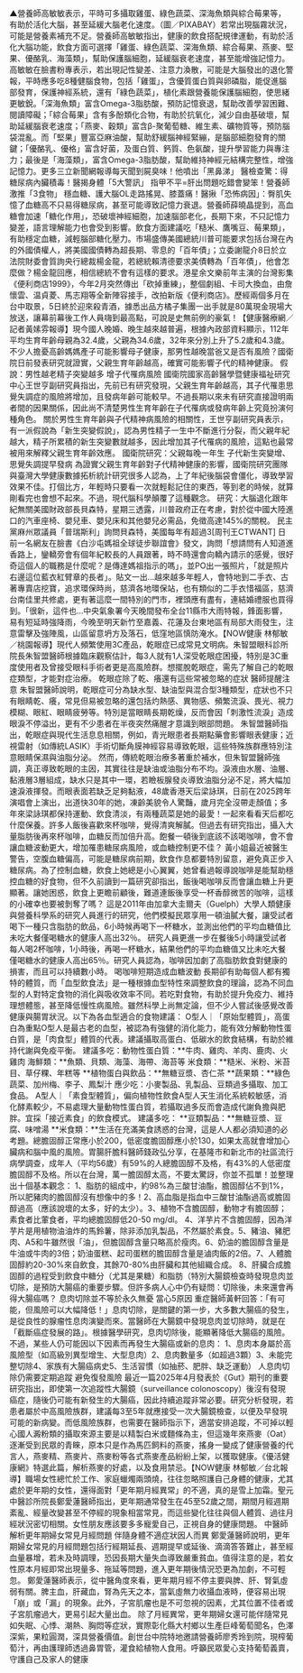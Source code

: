 ▲營養師高敏敏表示，平時可多攝取雞蛋、綠色蔬菜、深海魚類與綜合莓果等，有助於活化大腦，甚至延緩大腦老化速度。（圖／PIXABAY）若常出現腦霧狀況，可能是營養素補充不足。營養師高敏敏指出，健康的飲食搭配規律運動，有助於活化大腦功能，飲食方面可選擇「雞蛋、綠色蔬菜、深海魚類、綜合莓果、燕麥、堅果、優酪乳、海藻類」，幫助保護腦細胞，延緩腦衰老速度，甚至能增強記憶力。高敏敏在臉書粉專表示，若出現記性變差、注意力渙散，可能是大腦發出的退化警報，平時應多吃8種健腦食物，包括「雞蛋」，含優質蛋白質與卵磷脂，能促進腦部發育，保護神經系統，還有「綠色蔬菜」，植化素跟營養能保護腦細胞，使思緒更敏銳。「深海魚類」富含Omega-3脂肪酸，預防記憶衰退，幫助改善學習困難、閱讀障礙；「綜合莓果」含有多酚類化合物，有助於抗氧化，減少自由基破壞，幫助延緩腦衰老速度；「燕麥、穀類」富含β-聚葡萄糖、維生素、礦物質等，預防腦袋混亂。而「堅果」豐富亞麻油酸，幫助舒緩腦神經緊繃，是腦部細胞發育的關鍵；「優酪乳、優格」富含好菌，及蛋白質、鈣質、色氨酸，提升學習能力與專注力；最後是「海藻類」，富含Omega-3脂肪酸，幫助維持神經元結構完整性，增強記憶力。更多三立新聞網報導每天聞到屍臭味！他噴出「黑鼻涕」 醫檢查驚：得糖尿病內臟積毒！醫揭身體「5大警訊」 指甲不平=肝出問題吃錯會變笨！營養師激推「3食物」 穩血糖、護大腦OL走路搖晃、膝蓋痛！醫揪「恐怖病因」：臀肌失憶了血糖高不只易得糖尿病，甚至可能導致記憶力衰退。營養師薛曉晶提到，高血糖會加速「糖化作用」，恐破壞神經細胞，加速腦部老化，長期下來，不只記憶力變差，語言理解能力也會受到影響。飲食方面建議吃「糙米、鷹嘴豆、莓果類」，有助穩定血糖，減輕腦部糖化壓力。市場盛傳美國總統川普可能要求包括台灣在內的外國債權人，將美國國債轉為超長期、零息的「百年債」；立委謝龍介8日於立法院財委會質詢央行總裁楊金龍，若總統賴清德要求美債轉為「百年債」，他會怎麼做？楊金龍回應，相信總統不會有這樣的要求。港星余文樂前年主演的台灣影集《便利商店1999》，今年2月突然傳出「砍掉重練」，整個劇組、卡司大換血，由詹懷雲、温貞菱、馬志翔等全新陣容接手，改拍新版《便利商店》。歷經兩個多月在台中取景，5日終於迎來殺青酒，據悉出品方橘子集團一出手就是80萬現金現場大放送，讓幕前幕後工作人員嗨到最高點，可說是史無前例的豪氣！【健康醫療網／記者黃嫊雰報導】現今國人晚婚、晚生越來越普遍，根據內政部資料顯示，112年平均生育年齡母親為32.4歲，父親為34.6歲，32年來分別上升了5.2歲和4.3歲。不少人擔憂高齡媽媽產子可能影響母子健康，那男性越晚當爸又是否有風險？國衛院日前發表研究就證實，父親生育年齡越高，確實可能影響子代的精神健康。 假說：男性越老精子突變越多 增子代罹病風險 國衛院國家高齡醫學暨健康福祉研究中心王世亨副研究員指出，先前已有研究發現，父親生育年齡越高，其子代罹患思覺失調症的風險將增加，且發病年齡可能較早。不過長期以來未有研究直接證明兩者間的因果關係，因此尚不清楚男性生育年齡在子代罹病或發病年齡上究竟扮演何種角色。 關於男性生育年齡與子代精神病風險的相關性，王世亨副研究員表示，有一派假說為「新生突變假說」，認為男性精子一生中不斷進行分裂，而父親年紀越大，精子所累積的新生突變數就越多，因此增加其子代罹病的風險，這點也最常被用來解釋父親生育年齡效應。 國衛院研究：父親每晚一年生 子代新生突變增、思覺失調提早發病 為證實父親生育年齡對子代精神健康的影響，國衛院研究團隊與臺灣大學健康數據拓析統計研究很多人認為，上了年紀後腦袋會僵化，導致學習效果不佳。打個比方，年輕時只要看一次就輕鬆記住的東西，等到老的時候，就算剛看完也會想不起來。不過，現代腦科學顛覆了這種觀念。 研究：大腦退化跟年紀無關美國財政部長貝森特，星期三透露，川普政府正在考慮，對於從中國大陸進口的汽車座椅、嬰兒車、嬰兒床和其他嬰兒必需品，免徵高達145%的關稅。 民主黨麻州眾議員「普瑞斯利」詢問貝森特，美國每年有超過3[周刊王CTWANT] 日前一名網友在臉書《白沙屯媽祖全球徒步聯誼會》發文，詢問「想請問有人知道進香路上，鑾轎旁會有個年紀較長的人員跟著，時不時還會向轎內請示的感覺，很好奇這個人的職務是什麼呢？是傳達媽祖指示的嗎」，並PO出一張照片，「就是照片右邊這位藍衣紅臂章的長者」。貼文一出...越來越多年輕人，會特地到二手衣、古著專賣店挖寶，追求環保時尚，慈濟各地環保站，也有類似的二手衣惜福區，慈濟台南佳里共修處，更有著這麼一間特別的門市，裡頭應有盡有，連結婚禮服也買得到。「很新，這件也...中央氣象署今天晚間發布全台11縣市大雨特報，鋒面影響，易有短延時強降雨，今晚至明天新竹至嘉義、花蓮及台東地區有局部大雨發生，注意雷擊及強陣風，山區留意坍方及落石，低窪地區慎防淹水。【NOW健康 林郁敏／桃園報導】現代人頻繁使用3C產品，乾眼症已成常見文明病。朱智盟眼科診所院長朱智盟醫師根據臨床觀察估計，每3人就有1人深受乾眼症困擾，特別是3C重度使用者及曾接受眼科手術者更是高風險群。想擺脫乾眼症，需先了解自己的乾眼症類型，才能對症治療。 乾眼症除了乾、癢還有這些常被忽略的症狀 醫師提醒注意 朱智盟醫師說明，乾眼症可分為缺水型、缺油型與混合型3種類型，症狀也不只有眼睛乾、癢，常見但易被忽略的還包括灼熱感、異物感、頻繁流淚、畏光、視力模糊、眼紅、眼睛疲勞等。特別是當眼睛長期乾燥，反而會因「刺激性流淚」造成眼淚不停溢出，更有不少患者在半夜突然痛醒才意識到眼部問題。 朱智盟醫師指出，乾眼症與現代生活息息相關，例如，青光眼患者長期點藥會影響眼表健康；近視雷射（如傳統LASIK）手術切斷角膜神經容易導致乾眼，這些特殊族群應特別注意眼睛保濕與油脂分泌。 然而，傳統乾眼治療多著重於補水，但朱智盟醫師強調，真正導致乾眼的主因，其實往往是缺油或油脂分布不均。淚液由水層、油層、黏液層3層組成，缺水只是其中一環，若瞼板腺發炎導致油脂分泌不足，將大幅加速淚液揮發。而眼表面若缺乏足夠黏液，48歲香港天后梁詠琪，日前在2025跨年演唱會上演出，出道快30年的她，凍齡美貌令人驚豔，歲月完全沒帶走顏值；多年來梁詠琪都保持運動、飲食清淡，有兩種蔬菜是她的最愛！一起來看看天后都吃什麼保養。許多人飯後喜歡來杯咖啡，覺得清爽解膩。但過去有研究指出，攝入大量脂肪後再來杯咖啡，血糖反而加倍升高。飽餐一頓後到底該不該喝咖啡，會不會讓血糖波動更大，增加罹患糖尿病風險，或血糖控制更不佳？ 黃小姐最近被醫生警告，空腹血糖偏高，可能是糖尿病前期，飲食作息都要特別留意，避免真正步入糖尿病。為了控制血糖，飲食上她總是小心翼翼，她曾看過報導說咖啡是能幫助穩控血糖的好食物，但不久前讀到一篇研究卻指出，飯後喝咖啡反而會讓血糖上升更顯著。讓她困惑，飲食上更瞻前顧後，難道連飯後享受一杯香醇微苦的咖啡，這樣的小確幸也要被剝奪了嗎？ 這是2011年由加拿大圭爾夫（Guelph）大學人類健康與營養科學系的研究人員進行的研究，他們模擬民眾享用一頓油膩大餐，讓受試者喝下一種只含脂肪的飲品，6小時候再喝下一杯糖水，並測出他們的平均血糖值比未吃大餐僅喝糖水的健康人高出32％。 研究人員更進一步在餐後5小時讓受試者每人喝2杯咖啡，1小時後，再喝一杯糖水，結果他們的平均血糖值又比未吃大餐僅喝糖水的健康人高出65％。研究人員認為，咖啡因加劇了高脂肪飲食對健康的損害，而且可以持續數小時。 喝咖啡短期造成血糖波動 長期卻有助每個人都有獨特的體質，而「血型飲食法」是一種根據血型特性來調整飲食的理論，認為不同血型的人對特定食物的消化與吸收效率不同。若吃對食物，有助於提升免疫力、維持理想體態，甚至降低慢性病風險。雖然科學上尚無定論，但不少人嘗試後感覺改善健康與腸胃狀況。以下為各血型適合的食物建議： O型人｜「原始型體質」，高蛋白為重點O型人是最古老的血型，被認為有強健的消化能力，能有效分解動物性蛋白質，是「肉食型」體質的代表。建議攝取高蛋白、低碳水的飲食結構，有助於維持代謝與免疫平衡。 建議多吃：動物性蛋白質：**牛肉、雞肉、羊肉、鹿肉、火雞肉 海鮮類：**魚類、貝類、海藻、海帶、海苔等 米食類：**糙米、米粉、米苔目、草仔粿、年糕等 **植物蛋白與飲品：**無糖豆漿、杏仁茶 **蔬果類：**綠色蔬菜、加州梅、李子、鳳梨汁 應少吃：小麥製品、乳製品、豆類過多攝取、加工食品。 A型人｜「素食型體質」，偏向植物性飲食A型人天生消化系統較敏感，消化酵素較少，不易處理大量動物性蛋白質，若攝取過多反而會造成代謝負擔與肥胖。宜採「接近素食」的飲食模式。 建議多吃： **豆類製品：**無糖豆漿、豆腐、味噌湯 **米食類：**生活在充滿美食誘惑的台灣，這是人人都必須知道的必考題。總膽固醇正常應小於200，低密度膽固醇應小於130，如果太高就會增加心臟病和腦中風的風險。胃腸肝膽科醫師錢政弘分享，在基隆市和新北市的社區流行病學調查，成年人（平均56歲）有59%的人總膽固醇不及格，有43%的人低密度膽固醇不及格。所以在台灣，萬一膽固醇太高，不要太驚訝，你並不孤單！並整理出十個基本觀念： 1、脂肪的組成中，約98%為三酸甘油酯，膽固醇佔不到1%，所以肥豬肉的膽固醇沒有想像中的多！2、高血脂是指血中三酸甘油酯過高或膽固醇過高（應該說壞的太多，好的太少）。3、植物不含膽固醇，動物才有膽固醇；素食者比葷食者，平均總膽固醇低20-50 mg/dl。 4、洋芋片不含膽固醇，因為洋芋片是用植物油油炸的馬鈴薯，除非添加乳製品，不然屬於素食。5、豬油、豬肥肉、A5和牛雖然很「油」，但膽固醇含量只略高於瘦肉。6、奶油的膽固醇含量是牛油或牛肉的3倍；奶油蛋糕、起司蛋糕的膽固醇含量是滷肉飯的2倍。7、人體膽固醇約20-30%來自飲食，其餘70-80%由肝臟和其他組織合成。 8、肝臟合成膽固醇的過程受到飲食中糖分（尤其是果糖）和脂肪（特別大腸鏡檢查時發現息肉並切除，是預防大腸癌的重要步驟。但許多病人心中仍有疑問：切除後，未來還會再得大腸癌嗎？ 息肉切除並不等於永久無憂 當心5原因 重症醫師黃軒回答：「有可能，但風險可以大幅降低！」息肉切除，是關鍵的第一步，大多數大腸癌的發生，是從良性的腺瘤性息肉演變而來。當醫師在大腸鏡中發現息肉並切除時，就是在「截斷癌症發展的路」。根據醫學研究，息肉切除後，能顯著降低大腸癌的風險。 不過，某些人仍可能因以下因素而再發生大腸癌或新的息肉： 1、息肉本身屬於高風險型（如高級別異型增生、大型息肉）2、息肉數量多（如超過3顆）3、未能完整切除4、家族有大腸癌病史5、生活習慣（如抽菸、肥胖、缺乏運動） 人息肉切除仍需要定期追蹤 避免復發風險 最近一篇2025年4月發表於《Gut》期刊的重要研究指出，即使第一次追蹤性大腸鏡（surveillance colonoscopy）後沒有發現癌症，隨後仍可能有新發生的大腸癌，因此持續追蹤非常必要。研究分析發現，若患者屬於中高風險族群，建議每3至5年就應接受一次大腸鏡檢查，以便及早發現可能的新病變。而低風險族群，也需要在醫師指示下，適當安排追蹤，不可掉以輕心國人澱粉類的攝取來源主要是以精製白米或麵條為主，但這幾年來燕麥（Oat）逐漸受到民眾的青睞，原本只是作為馬匹飼料的燕麥，搖身一變成了健康營養的代言人，燕麥精、燕麥片、燕麥粉等各式燕麥產品紛紛上架，以獲取健康。《優活健康網》特選此篇，解析燕麥的好處，以及食用禁忌。【NOW健康 林郁敏／台北報導】職場女性總忙於工作、家庭蠟燭兩頭燒，往往忽略照護自己身體的健康，尤其處於更年期的女性，還得面對「更年期月經異常」的不適，真的是雪上加霜。聖元中醫診所院長鄭愛蓮醫師指出，更年期通常發生在45至52歲之間，期間月經週期紊亂、經量改變甚至不停經的現象相當常見，而這些變化往往與個人體質、過往月經狀況密切相關。女性朋友應該要多多寵愛自己，正視自身的健康問題。 中醫師解析更年期婦女常見月經問題 伴隨身體不適症狀因人而異 鄭愛蓮醫師說明，更年期婦女常見的月經問題包括行經期延長、週期提早或延後、滴滴答答難止，甚至經血量暴增，若未及時調理，恐因長期大量失血導致嚴重貧血。值得注意的是，若女性原本月經即常出現量多、拖延等問題，進入更年期後情況恐更為加劇，不可輕忽。 鄭愛蓮醫師表示，從中醫角度來看，更年期月經不停主要與脾、肝、腎氣虛弱有關。脾主血，肝藏血，腎為先天之本，當氣虛無力收攝血液時，便容易出現「崩」或「漏」的現象。此外，子宮肌瘤也是不可忽視的因素，尤其位置不佳者或子宮肌瘤過大，更易引起大量出血。 除了月經異常，更年期婦女還可能伴隨常見如失眠、心悸、潮熱、胸悶等症狀，實際彰化縣大村鄉以生產巨峰葡萄聞名，色澤深紫，果粒圓潤，深具營養價值。創世台中院特地邀請營養師廖秀玲到院，現榨葡萄汁，再由護理師透過鼻胃管，灌食給植物人食用。呼籲民眾愛心支持葡萄義賣，守護自己及家人的健康